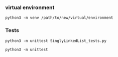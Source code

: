 ### virtual environment

```
python3 -m venv /path/to/new/virtual/environment
```

### Tests

```
python3 -m unittest SinglyLinkedList_tests.py
```

```
python3 -m unittest
```